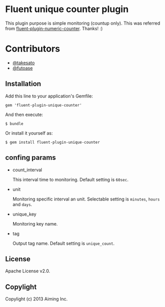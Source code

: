 # Fluent unique counter plugin

This plugin purpose is simple monitoring (countup only).
This was referred from [fluent-plugin-numeric-counter](https://github.com/tagomoris/fluent-plugin-numeric-counter). Thanks! :)

# Contributors

- [@takesato](https://github.com/takesato)
- [@futoase](https://github.com/futoase)

## Installation

Add this line to your application's Gemfile:

    gem 'fluent-plugin-unique-counter'

And then execute:

    $ bundle

Or install it yourself as:

    $ gem install fluent-plugin-unique-counter

## confing params

- count_interval

  This interval time to monitoring. Default setting is ```60sec```.

- unit

  Monitoring specific interval an unit. Selectable setting is ```minutes```, ```hours``` and ```days```.

- unique_key

  Monitoring key name.

- tag

  Output tag name. Default setting is ```unique_count```.

## License

Apache License v2.0.

## Copylight

Copylight (c) 2013 Aiming Inc.
